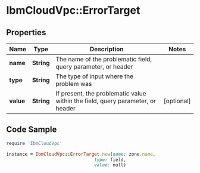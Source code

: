 # IbmCloudVpc::ErrorTarget

## Properties

Name | Type | Description | Notes
------------ | ------------- | ------------- | -------------
**name** | **String** | The name of the problematic field, query parameter, or header | 
**type** | **String** | The type of input where the problem was | 
**value** | **String** | If present, the problematic value within the field, query parameter, or header | [optional] 

## Code Sample

```ruby
require 'IbmCloudVpc'

instance = IbmCloudVpc::ErrorTarget.new(name: zone.name,
                                 type: field,
                                 value: null)
```


